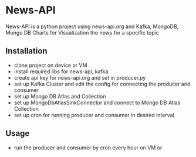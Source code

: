 # News-API

News-API is a python project using news-api.org and Kafka, MongoDB, Mongo DB Charts for Visualization the news for a specific topic

## Installation
- clone project on device or VM
- install required libs for news-api, kafka
- create api key for news-api.org and set in producer.py
- set up Kafka Cluster and edit the config for connecting the producer and consumer
- set up Mongo DB Atlas and Collection
- set up MongoDbAtlasSinkConnector and connect to Mongo DB Atlas Collection
- set up cron for running producer and consumer in desired interval

## Usage
- run the producer and consumer by cron every hour on VM or 
